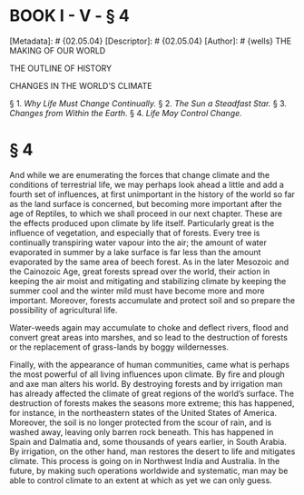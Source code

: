 # BOOK I - V - § 4
[Metadata]: # {02.05.04}
[Descriptor]: # {02.05.04}
[Author]: # {wells}
THE MAKING OF OUR WORLD




THE OUTLINE OF HISTORY

CHANGES IN THE WORLD’S CLIMATE

§ 1. _Why Life Must Change Continually._ § 2. _The Sun a Steadfast
Star._ § 3. _Changes from Within the Earth._ § 4. _Life May Control
Change._

# § 4
And while we are enumerating the forces that change climate and the conditions
of terrestrial life, we may perhaps look ahead a little and add a fourth set of
influences, at first unimportant in the history of the world so far as the land
surface is concerned, but becoming more important after the age of Reptiles, to
which we shall proceed in our next chapter. These are the effects produced upon
climate by life itself. Particularly great is the influence of vegetation, and
especially that of forests. Every tree is continually transpiring water vapour
into the air; the amount of water evaporated in summer by a lake surface is far
less than the amount evaporated by the same area of beech forest. As in the
later Mesozoic and the Cainozoic Age, great forests spread over the world,
their action in keeping the air moist and mitigating and stabilizing climate by
keeping the summer cool and the winter mild must have become more and more
important. Moreover, forests accumulate and protect soil and so prepare the
possibility of agricultural life.

Water-weeds again may accumulate to choke and deflect rivers, flood and convert
great areas into marshes, and so lead to the destruction of forests or the
replacement of grass-lands by boggy wildernesses.

Finally, with the appearance of human communities, came what is perhaps the
most powerful of all living influences upon climate. By fire and plough and axe
man alters his world. By destroying forests and by irrigation man has already
affected the climate of great regions of the world’s surface. The destruction
of forests makes the seasons more extreme; this has happened, for instance, in
the northeastern states of the United States of America. Moreover, the soil is
no longer protected from the scour of rain, and is washed away, leaving only
barren rock beneath. This has happened in Spain and Dalmatia and, some
thousands of years earlier, in South Arabia. By irrigation, on the other hand,
man restores the desert to life and mitigates climate. This process is going on
in Northwest India and Australia. In the future, by making such operations
worldwide and systematic, man may be able to control climate to an extent at
which as yet we can only guess.

